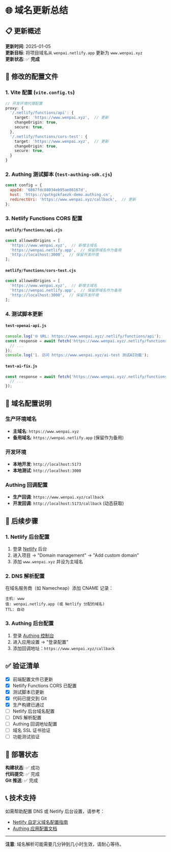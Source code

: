# 🌐 域名更新总结

## 📋 更新概述

**更新时间**: 2025-01-05  
**更新目标**: 将项目域名从 `wenpai.netlify.app` 更新为 `www.wenpai.xyz`  
**更新状态**: ✅ **完成**

## 🔧 修改的配置文件

### 1. **Vite 配置** (`vite.config.ts`)
```typescript
// 开发环境代理配置
proxy: {
  '/.netlify/functions/api': {
    target: 'https://www.wenpai.xyz',  // 更新
    changeOrigin: true,
    secure: true,
  },
  '/.netlify/functions/cors-test': {
    target: 'https://www.wenpai.xyz',  // 更新
    changeOrigin: true,
    secure: true,
  }
}
```

### 2. **Authing 测试脚本** (`test-authing-sdk.cjs`)
```javascript
const config = {
  appId: '6867fdc88034eb95ae86167d',
  host: 'https://qutkgzkfaezk-demo.authing.cn',
  redirectUri: 'https://www.wenpai.xyz/callback',  // 更新
};
```

### 3. **Netlify Functions CORS 配置**

#### `netlify/functions/api.cjs`
```javascript
const allowedOrigins = [
  'https://www.wenpai.xyz',  // 新增主域名
  'https://wenpai.netlify.app',  // 保留原域名作为备用
  'http://localhost:3000',  // 保留开发环境
];
```

#### `netlify/functions/cors-test.cjs`
```javascript
const allowedOrigins = [
  'https://www.wenpai.xyz',  // 新增主域名
  'https://wenpai.netlify.app',  // 保留原域名作为备用
  'http://localhost:3000',  // 保留开发环境
];
```

### 4. **测试脚本更新**

#### `test-openai-api.js`
```javascript
console.log('🌐 URL: https://www.wenpai.xyz/.netlify/functions/api');
const response = await fetch('https://www.wenpai.xyz/.netlify/functions/api', {
  // ...
});
console.log('1. 访问 https://www.wenpai.xyz/ai-test 测试AI功能');
```

#### `test-ai-fix.js`
```javascript
const response = await fetch('https://www.wenpai.xyz/.netlify/functions/api', {
  // ...
});
```

## 🎯 域名配置说明

### 生产环境域名
- **主域名**: `https://www.wenpai.xyz`
- **备用域名**: `https://wenpai.netlify.app` (保留作为备用)

### 开发环境
- **本地开发**: `http://localhost:5173`
- **本地测试**: `http://localhost:3000`

### Authing 回调配置
- **生产回调**: `https://www.wenpai.xyz/callback`
- **开发回调**: `http://localhost:5173/callback` (动态获取)

## 📝 后续步骤

### 1. **Netlify 后台配置**
1. 登录 [Netlify](https://app.netlify.com/) 后台
2. 进入项目 → "Domain management" → "Add custom domain"
3. 添加 `www.wenpai.xyz` 并设为主域名

### 2. **DNS 解析配置**
在域名服务商（如 Namecheap）添加 CNAME 记录：
```
主机: www
值: wenpai.netlify.app (或 Netlify 分配的域名)
TTL: 自动
```

### 3. **Authing 后台配置**
1. 登录 [Authing 控制台](https://console.authing.cn/)
2. 进入应用设置 → "登录配置"
3. 添加回调地址：`https://www.wenpai.xyz/callback`

## ✅ 验证清单

- [x] 前端配置文件已更新
- [x] Netlify Functions CORS 已配置
- [x] 测试脚本已更新
- [x] 代码已提交到 Git
- [x] 生产构建已通过
- [ ] Netlify 后台域名配置
- [ ] DNS 解析配置
- [ ] Authing 回调地址配置
- [ ] 域名 SSL 证书验证
- [ ] 功能测试验证

## 🚀 部署状态

**构建状态**: ✅ 成功  
**代码提交**: ✅ 完成  
**Git 推送**: ✅ 完成  

## 📞 技术支持

如需帮助配置 DNS 或 Netlify 后台设置，请参考：
- [Netlify 自定义域名配置指南](https://docs.netlify.com/domains-https/custom-domains/)
- [Authing 应用配置文档](https://docs.authing.cn/v2/guides/app/)

---

**注意**: 域名解析可能需要几分钟到几小时生效，请耐心等待。 